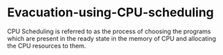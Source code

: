 # Evacuation-using-CPU-scheduling
CPU Scheduling is referred to as the process of choosing the programs which are present in the ready state in the memory of CPU and allocating the CPU resources to them. 
